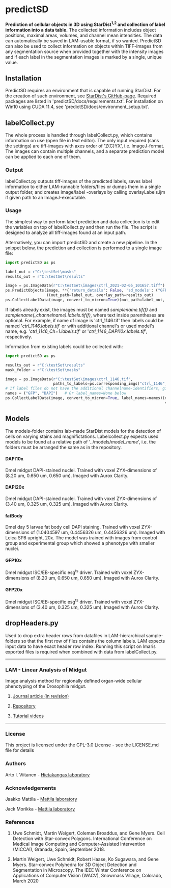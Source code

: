 # predictSD
**Prediction of cellular objects in 3D using StarDist<sup>1,2</sup> and collection of label information into a data
table.** The collected information includes object positions, maximal areas, volumes, and channel mean intensities. The
data can automatically be saved in LAM-usable format, if so wanted. PredictSD can also be used to collect information
on objects within TIFF-images from any segmentation source when provided together with the intensity images and if
each label in the segmentation images is marked by a single, unique value.

## Installation
PredictSD requires an environment that is capable of running StarDist. For the creation of such environment, see
[StarDist's GitHub-page](https://github.com/stardist/stardist/). Required packages are listed in
'predictSD/docs/requirements.txt'. For installation on Win10 using CUDA 11.4, see
'predictSD/docs/environment_setup.txt'.

## labelCollect.py
The whole process is handled through labelCollect.py, which contains information on use (open file in text editor). The
only input required (sans the settings) are tiff-images with axes order of 'Z(C)YX', i.e. ImageJ-format. The images can
contain multiple channels, and a separate prediction model can be applied to each one of them.

### Output

labelCollect.py outputs tiff-images of the predicted labels, saves label information to either LAM-runnable
folders/files or dumps them in a single output folder, and creates image/label -overlays by calling overlayLabels.ijm
if given path to an ImageJ-executable.

### Usage
The simplest way to perform label prediction and data collection is to edit the variables on top of labelCollect.py
and then run the file. The script is designed to analyze all tiff-images found at an input path.

Alternatively, you can import predictSD and create a new pipeline. In the snippet below, the prediction and collection
is performed to a single image file:
```python
import predictSD as ps

label_out = r"C:\testSet\masks"
results_out = r"C:\testSet\results"

image = ps.ImageData(r"C:\testSet\images\ctrl_2021-02-05_101657.tiff")
ps.PredictObjects(image, **{'return_details': False, 'sd_models': ("GFP10x", "DAPI10x"), 'prediction_chs': (0, 1)}
                  )(out_path=label_out, overlay_path=results_out)
ps.CollectLabelData(image, convert_to_micron=True)(out_path=label_out, lam_compatible=True, save_data=True)
```
If labels already exist, the images must be named _samplename.tif(f)_ and _samplename(\_channelname).labels.tif(f)_,
where text inside parentheses are optional. For example, if name of image is 'ctrl_1146.tif' then labels could
be named '_ctrl_1146.labels.tif_' or with additional channel's or used model's name, e.g. '_ctrl_1146_Ch=1.labels.tif_'
or '_ctrl_1146_DAPI10x.labels.tif_', respectively.

Information from existing labels could be collected with:
```python
import predictSD as ps

results_out = r"C:\testSet\results"
mask_folder = r"C:\testSet\masks"

image = ps.ImageData(r"C:\testSet\images\ctrl_1146.tif",
                     paths_to_labels=ps.corresponding_imgs("ctrl_1146", mask_folder))
# If label files do not have the additional channelname-identifiers, give names to CollectLabelData
names = ("GFP", "DAPI")   # Or label_names=None below
ps.CollectLabelData(image, convert_to_micron=True, label_names=names)(out_path=results_out, lam_compatible=True,
                                                                      save_data=True)
```

## Models

The models-folder contains lab-made StarDist models for the detection of cells on varying stains and magnifictations.
Labelcollect.py expects used models to be found at a relative path of '../models/_model_name_', i.e. the folders must be
arranged the same as in the repository.

#### DAPI10x
Dmel midgut DAPI-stained nuclei. Trained with voxel ZYX-dimensions of (8.20 um, 0.650 um, 0.650 um). Imaged with Aurox
Clarity.

#### DAPI20x
Dmel midgut DAPI-stained nuclei. Trained with voxel ZYX-dimensions of (3.40 um, 0.325 um, 0.325 um). Imaged with Aurox
Clarity.

#### fatBody
Dmel day 5 larvae fat body cell DAPI staining. Trained with voxel ZYX-dimensions of (1.0404597 um, 0.4456326 um,
0.4456326 um). Imaged with Leica SP8 upright, 20x. The model was trained with images from control group and experimental
group which showed a phenotype with smaller nuclei.

#### GFP10x
Dmel midgut ISC/EB-specific esg<sup>ts</sup> driver. Trained with voxel ZYX-dimensions of (8.20 um, 0.650 um, 0.650 um).
Imaged with Aurox Clarity.

#### GFP20x
Dmel midgut ISC/EB-specific esg<sup>ts</sup> driver. Trained with voxel ZYX-dimensions of (3.40 um, 0.325 um, 0.325 um).
Imaged with Aurox Clarity.


## dropHeaders.py
Used to drop extra header rows from datafiles in LAM-hierarchical sample-folders so that the first row of files contains
the column labels. LAM expects input data to have exact header row index. Running this script on Imaris exported files
is required when combined with data from labelCollect.py.

------------------------

### LAM - Linear Analysis of Midgut

Image analysis method for regionally defined organ-wide cellular phenotyping of the Drosophila midgut.
1. [Journal article (in revision)](https://www.biorxiv.org/content/10.1101/2021.01.20.427422v1)

2. [Repository](https://github.com/hietakangas-laboratory/LAM)

3. [Tutorial videos](https://www.youtube.com/playlist?list=PLjv-8Gzxh3AynUtI3HaahU2oddMbDpgtx)

------------------------

### License
This project is licensed under the GPL-3.0 License  - see the LICENSE.md file for details

### Authors
Arto I. Viitanen - [Hietakangas laboratory](https://www.helsinki.fi/en/researchgroups/nutrient-sensing)

### Acknowledgements
Jaakko Mattila - [Mattila laboratory](https://www.helsinki.fi/en/researchgroups/metabolism-and-signaling/)

Jack Morikka - [Mattila laboratory](https://www.helsinki.fi/en/researchgroups/metabolism-and-signaling/)

### References
1.  Uwe Schmidt, Martin Weigert, Coleman Broaddus, and Gene Myers.
    Cell Detection with Star-convex Polygons.
    International Conference on Medical Image Computing and Computer-Assisted Intervention (MICCAI), Granada, Spain, September 2018.


2.  Martin Weigert, Uwe Schmidt, Robert Haase, Ko Sugawara, and Gene Myers.
    Star-convex Polyhedra for 3D Object Detection and Segmentation in Microscopy.
    The IEEE Winter Conference on Applications of Computer Vision (WACV), Snowmass Village, Colorado, March 2020